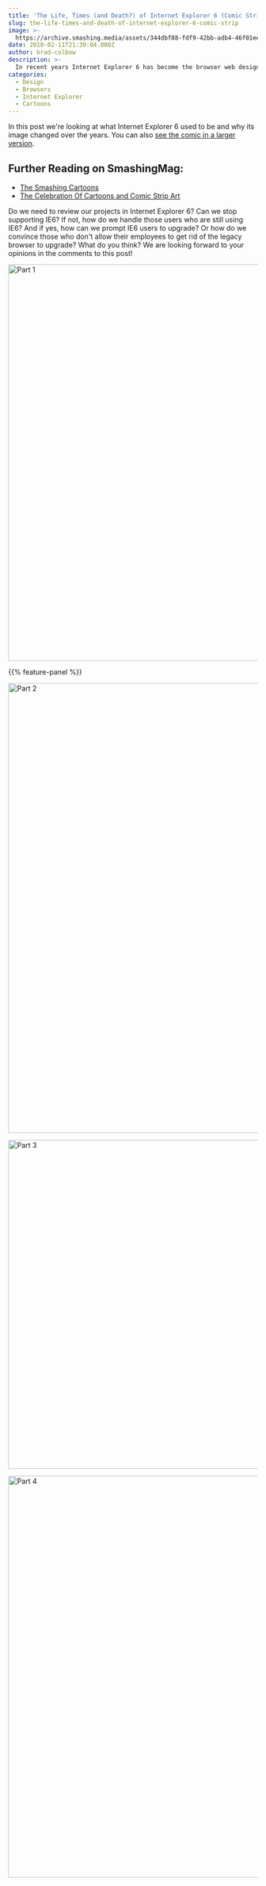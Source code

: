 ```yaml
---
title: 'The Life, Times (and Death?) of Internet Explorer 6 (Comic Strip)'
slug: the-life-times-and-death-of-internet-explorer-6-comic-strip
image: >-
  https://archive.smashing.media/assets/344dbf88-fdf9-42bb-adb4-46f01eedd629/336175cd-85ca-4130-9330-8c208a89c2c5/ie6.jpg
date: 2010-02-11T21:39:04.000Z
author: brad-colbow
description: >-
  In recent years Internet Explorer 6 has become the browser web designers love to hate. Security issues, JavaScript errors and inexplicable CSS rendering quirks have made it the brunt of many jokes. With IE6 in its twilight and big companies like Google [dropping support](https://googleenterprise.blogspot.com/2010/01/modern-browsers-for-modern-applications.html), it seems like a good time to take a fond look back at our old foe.
categories:
  - Design
  - Browsers
  - Internet Explorer
  - Cartoons
---
```

In this post we're looking at what Internet Explorer 6 used to be and why its image changed over the years. You can also <a href="https://archive.smashing.media/assets/344dbf88-fdf9-42bb-adb4-46f01eedd629/dad7b1cb-2490-48a1-9959-3040a7e0cf27/ie6-comic-strip.jpg">see the comic in a larger version</a>.</p>

## <span class="rh">Further Reading</span> on SmashingMag:

*   [The Smashing Cartoons](https://www.smashingmagazine.com/the-smashing-cartoons-archive/)
*   [The Celebration Of Cartoons and Comic Strip Art](https://www.smashingmagazine.com/2008/12/the-celebration-of-cartoons-and-comic-strip-art/)

Do we need to review our projects in Internet Explorer 6? Can we stop supporting IE6? If not, how do we handle those users who are still using IE6? And if yes, how can we prompt IE6 users to upgrade? Or how do we convince those who don't allow their employees to get rid of the legacy browser to upgrade? What do you think? We are looking forward to your opinions in the comments to this post!

<a href="https://archive.smashing.media/assets/344dbf88-fdf9-42bb-adb4-46f01eedd629/dad7b1cb-2490-48a1-9959-3040a7e0cf27/ie6-comic-strip.jpg"><img loading="lazy" decoding="async" src="https://archive.smashing.media/assets/344dbf88-fdf9-42bb-adb4-46f01eedd629/02d06408-041e-4fa8-81d7-f119dfee2004/ie6-one.jpg" alt="Part 1" width="600" height="800" /></a>

{{% feature-panel %}}

<a href="https://archive.smashing.media/assets/344dbf88-fdf9-42bb-adb4-46f01eedd629/dad7b1cb-2490-48a1-9959-3040a7e0cf27/ie6-comic-strip.jpg"><img loading="lazy" decoding="async" src="https://archive.smashing.media/assets/344dbf88-fdf9-42bb-adb4-46f01eedd629/bda3a819-72c1-49e5-9a15-2e29fe6dda06/ie6-two.jpg" alt="Part 2" width="600" height="908" /></a>

<a href="https://archive.smashing.media/assets/344dbf88-fdf9-42bb-adb4-46f01eedd629/dad7b1cb-2490-48a1-9959-3040a7e0cf27/ie6-comic-strip.jpg"><img loading="lazy" decoding="async" src="https://archive.smashing.media/assets/344dbf88-fdf9-42bb-adb4-46f01eedd629/2000cb20-3af3-436a-b23e-26e6079c7063/ie6-three.jpg" alt="Part 3" width="600" height="664" /></a>

<a href="https://archive.smashing.media/assets/344dbf88-fdf9-42bb-adb4-46f01eedd629/dad7b1cb-2490-48a1-9959-3040a7e0cf27/ie6-comic-strip.jpg"><img loading="lazy" decoding="async" src="https://archive.smashing.media/assets/344dbf88-fdf9-42bb-adb4-46f01eedd629/d618845b-921f-4316-81fa-75db4ef740f3/ie6-four.jpg" alt="Part 4" width="600" height="811" /></a>


